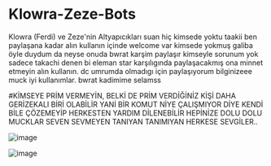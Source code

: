 # Klowra-Zeze-Bots
Klowra (Ferdi) ve Zeze'nin Altyapıcıkları suan hiç kimsede yoktu taakii ben paylaşana kadar alın kullanın içinde welcome var kimsede yokmuş galiba öyle duydum da neyse onuda bwrat karşim paylaşır kimseyle sorunum yok sadece takachi denen bi eleman star karşılıgında paylaşacakmış ona minnet etmeyin alın kullanın.
dc umrumda olmadıgı için paylaşıyorum bilginizeee muck iyi kullanımlar.
 bwrat kadimime selamss 


#KİMSEYE PRİM VERMEYİN, BELKİ DE PRİM VERDİĞİNİZ KİŞİ DAHA GERİZEKALI BİRİ OLABİLİR YANİ BİR KOMUT NİYE ÇALIŞMIYOR DİYE KENDİ BİLE ÇÖZEMEYİP HERKESTEN YARDIM DİLENEBİLİR HEPİNİZE DOLU DOLU MUCKLAR SEVEN SEVMEYEN TANIYAN TANIMIYAN HERKESE SEVGİLER..

![image](https://media.discordapp.net/attachments/1011391728646901800/1029243620085223454/Ekran_goruntusu_2022-10-11_070525.png?width=1440&height=628)

![image](https://media.discordapp.net/attachments/1011391728646901800/1029243623121899541/Ekran_goruntusu_2022-10-11_070558.png)
